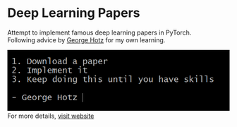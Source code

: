 # Deep Learning Papers
Attempt to implement famous deep learning papers in PyTorch.<br>
Following advice by [George Hotz](https://github.com/geohot) for my own learning.

![Code the paper](./static/geohotz.png)
For more details, [visit website](https://github.com/Siddharth1India/Deep-Learning-Papers)